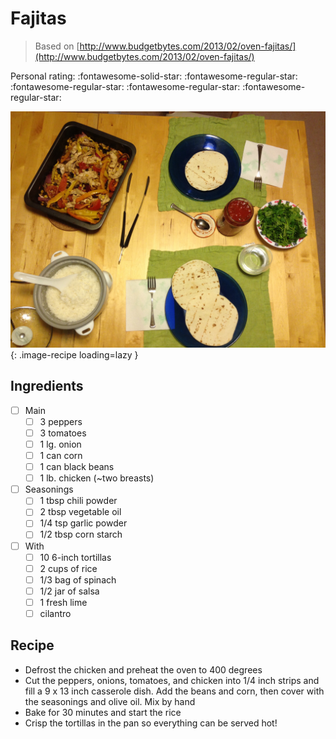 <!-- Do not modify sections with "AUTO-*". They are updated by make.py -->

# Fajitas

> Based on [http://www.budgetbytes.com/2013/02/oven-fajitas/](http://www.budgetbytes.com/2013/02/oven-fajitas/)

<!-- rating=1; (User can specify rating on scale of 1-5) -->
<!-- AUTO-UserRating -->
Personal rating: :fontawesome-solid-star: :fontawesome-regular-star: :fontawesome-regular-star: :fontawesome-regular-star: :fontawesome-regular-star:
<!-- /AUTO-UserRating -->

<!-- name_image=fajitas.jpg; (User can specify image name if multiple exist) -->
<!-- AUTO-Image -->
![fajitas.jpg](./fajitas.jpg){: .image-recipe loading=lazy }
<!-- /AUTO-Image -->

## Ingredients

* [ ] Main
    * [ ] 3 peppers
    * [ ] 3 tomatoes
    * [ ] 1 lg. onion
    * [ ] 1 can corn
    * [ ] 1 can black beans
    * [ ] 1 lb. chicken (~two breasts)
* [ ] Seasonings
    * [ ] 1 tbsp chili powder
    * [ ] 2 tbsp vegetable oil
    * [ ] 1/4 tsp garlic powder
    * [ ] 1/2 tbsp corn starch
* [ ] With
    * [ ] 10 6-inch tortillas
    * [ ] 2 cups of rice
    * [ ] 1/3 bag of spinach
    * [ ] 1/2 jar of salsa
    * [ ] 1 fresh lime
    * [ ] cilantro

## Recipe

* Defrost the chicken and preheat the oven to 400 degrees
* Cut the peppers, onions, tomatoes, and chicken into 1/4 inch strips and fill a 9 x 13 inch casserole dish. Add the beans and corn, then cover with the seasonings and olive oil. Mix by hand
* Bake for 30 minutes and start the rice
* Crisp the tortillas in the pan so everything can be served hot!
